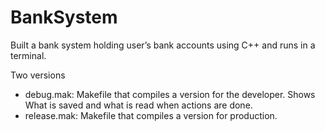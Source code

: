 # BankSystem
Built a bank system holding user’s bank accounts using C++ and runs in a terminal.

Two versions
  - debug.mak: Makefile that compiles a version for the developer. Shows What is saved and what is read when actions are done.
  - release.mak: Makefile that compiles a version for production.
